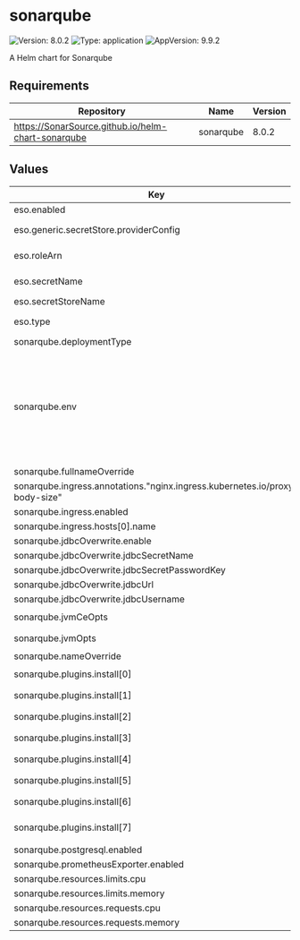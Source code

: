 # sonarqube

![Version: 8.0.2](https://img.shields.io/badge/Version-8.0.2-informational?style=flat-square) ![Type: application](https://img.shields.io/badge/Type-application-informational?style=flat-square) ![AppVersion: 9.9.2](https://img.shields.io/badge/AppVersion-9.9.2-informational?style=flat-square)

A Helm chart for Sonarqube

## Requirements

| Repository | Name | Version |
|------------|------|---------|
| https://SonarSource.github.io/helm-chart-sonarqube | sonarqube | 8.0.2 |

## Values

| Key | Type | Default | Description |
|-----|------|---------|-------------|
| eso.enabled | bool | `true` | Install components of the ESO. |
| eso.generic.secretStore.providerConfig | object | `{}` | Defines SecretStore provider configuration. |
| eso.roleArn | string | `"arn:aws:iam::012345678910:role/AWSIRSA_Shared_ExternalSecretOperatorAccess"` | Role ARN for the ExternalSecretOperator to assume. |
| eso.secretName | string | `"/infra/core/addons/sonar"` | Value name in AWS ParameterStore, AWS SecretsManager or other Secret Store. |
| eso.secretStoreName | string | `"aws-parameterstore-sonar"` | Defines Secret Store name. |
| eso.type | string | `"aws"` | Defines provider type. One of `aws` or `generic`. |
| sonarqube.deploymentType | string | `"Deployment"` |  |
| sonarqube.env | list | `[{"name":"SONAR_TELEMETRY_ENABLE","value":"false"}]` | Uncomment to enable monitoring passcode secret configuration. ref: https://docs.sonarsource.com/sonarqube-server/latest/setup-and-upgrade/deploy-on-kubernetes/set-up-monitoring/prometheus/ monitoringPasscodeSecretName: "monitoring-passcode" monitoringPasscodeSecretKey: "monitoring-passcode" |
| sonarqube.fullnameOverride | string | `"sonar"` |  |
| sonarqube.ingress.annotations."nginx.ingress.kubernetes.io/proxy-body-size" | string | `"64m"` |  |
| sonarqube.ingress.enabled | bool | `true` |  |
| sonarqube.ingress.hosts[0].name | string | `"sonar.example.com"` |  |
| sonarqube.jdbcOverwrite.enable | bool | `true` |  |
| sonarqube.jdbcOverwrite.jdbcSecretName | string | `"sonar-pguser-sonar"` |  |
| sonarqube.jdbcOverwrite.jdbcSecretPasswordKey | string | `"password"` |  |
| sonarqube.jdbcOverwrite.jdbcUrl | string | `"jdbc:postgresql://sonar-primary.sonar:5432/sonar?socketTimeout=1500"` |  |
| sonarqube.jdbcOverwrite.jdbcUsername | string | `"sonar"` |  |
| sonarqube.jvmCeOpts | string | `"-javaagent:/opt/sonarqube/extensions/plugins/sonarqube-community-branch-plugin-1.14.0.jar=ce"` |  |
| sonarqube.jvmOpts | string | `"-javaagent:/opt/sonarqube/extensions/plugins/sonarqube-community-branch-plugin-1.14.0.jar=web"` |  |
| sonarqube.nameOverride | string | `"sonar"` |  |
| sonarqube.plugins.install[0] | string | `"https://github.com/vaulttec/sonar-auth-oidc/releases/download/v2.1.1/sonar-auth-oidc-plugin-2.1.1.jar"` |  |
| sonarqube.plugins.install[1] | string | `"https://github.com/checkstyle/sonar-checkstyle/releases/download/10.20.1/checkstyle-sonar-plugin-10.20.1.jar"` |  |
| sonarqube.plugins.install[2] | string | `"https://github.com/spotbugs/sonar-findbugs/releases/download/v4.3.0/sonar-findbugs-plugin-4.3.0.jar"` |  |
| sonarqube.plugins.install[3] | string | `"https://github.com/jborgers/sonar-pmd/releases/download/3.5.1/sonar-pmd-plugin-3.5.1.jar"` |  |
| sonarqube.plugins.install[4] | string | `"https://github.com/sbaudoin/sonar-ansible/releases/download/v2.5.1/sonar-ansible-plugin-2.5.1.jar"` |  |
| sonarqube.plugins.install[5] | string | `"https://github.com/sbaudoin/sonar-yaml/releases/download/v1.9.1/sonar-yaml-plugin-1.9.1.jar"` |  |
| sonarqube.plugins.install[6] | string | `"https://github.com/Inform-Software/sonar-groovy/releases/download/1.8/sonar-groovy-plugin-1.8.jar"` |  |
| sonarqube.plugins.install[7] | string | `"https://github.com/mc1arke/sonarqube-community-branch-plugin/releases/download/1.14.0/sonarqube-community-branch-plugin-1.14.0.jar"` |  |
| sonarqube.postgresql.enabled | bool | `false` |  |
| sonarqube.prometheusExporter.enabled | bool | `false` |  |
| sonarqube.resources.limits.cpu | string | `"700m"` |  |
| sonarqube.resources.limits.memory | string | `"3Gi"` |  |
| sonarqube.resources.requests.cpu | string | `"100m"` |  |
| sonarqube.resources.requests.memory | string | `"1.5Gi"` |  |

